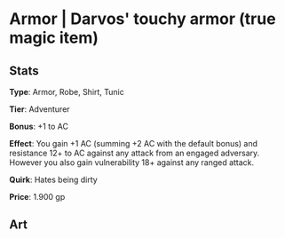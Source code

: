 # Armor | Darvos' touchy armor (true magic item)

## **Stats**

**Type**: Armor, Robe, Shirt, Tunic

**Tier**: Adventurer

**Bonus**: +1 to AC

**Effect**: You gain +1 AC (summing +2 AC with the default bonus) and resistance 12+ to AC against any attack from an engaged adversary. However you also gain vulnerability 18+ against any ranged attack.

**Quirk**: Hates being dirty

**Price**: 1.900 gp

## **Art**